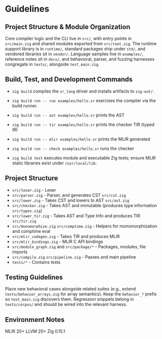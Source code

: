 # Guidelines

## Project Structure & Module Organization
Core compiler logic and the CLI live in `src/`, with entry points in `src/main.zig` and shared modules exported from `src/root.zig`. The runtime support library is in `runtime/`, standard packages ship under `std/`, and vendored libraries sit in `vendor/`. Language samples live in `examples/`, reference notes sit in `docs/`, and behavioral, parser, and fuzzing harnesses congregate in `tests/`, alongside `test_main.zig`.

## Build, Test, and Development Commands
- `zig build` compiles the `sr_lang` driver and installs artifacts to `zig-out/`.
- `zig build run -- run examples/hello.sr` exercises the compiler via the build runner.
- `zig build run -- ast examples/hello.sr` prints the AST
- `zig build run -- tir examples/hello.sr` prints the checker TIR (typed IR)
- `zig build run -- mlir examples/hello.sr` prints the MLIR generated
- `zig build run -- check examples/hello.sr` runs the checker

- `zig build test` executes module and executable Zig tests; ensure MLIR static libraries exist under `/usr/local/lib`.


## Project Structure
- `src/lexer.zig` - Lexer
- `src/parser.zig` - Parser, and generates CST `src/cst.zig`
- `src/lower.zig` - Takes CST and lowers to AST `src/ast.zig`
- `src/checker.zig` - Takes AST and immutable (produces type information `src/types.zig`)
- `src/lower_tir.zig` - Takes AST and Type Info and produces TIR `src/tir.zig`
- `src/monomorphize.zig` `src/comptime.zig` - Helpers for monomorphization and comptime eval
- `src/mlir_codegen.zig` - Takes TIR and produces MLIR
- `src/mlir_bindings.zig` - MLIR C API bindings
- `src/module_graph.zig` and `src/package/*` - Packages, modules, file imports
- `src/compile.zig` `src/pipeline.zig` - Passes and main pipeline
- `tests/*` - Contains tests

## Testing Guidelines
Place new behavioral cases alongside related suites (e.g., extend `tests/behavior_arrays.zig` for array semantics). Keep the `behavior_*` prefix so `test_main.zig` discovers them. Regression snippets belong in `tests/corpus/` and should be wired into the relevant harness. 


## Environment Notes
MLIR 20+ 
LLVM 20+
Zig 0.15.1
